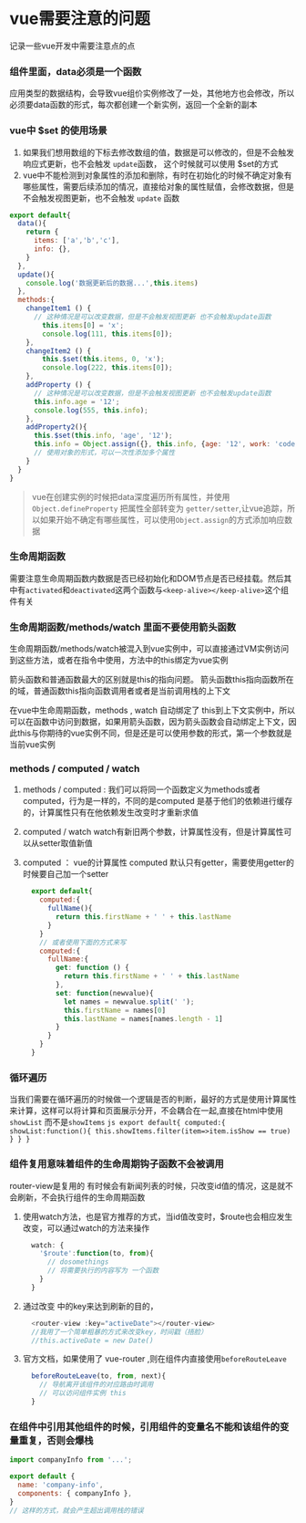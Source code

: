 # vue需要注意的问题
记录一些vue开发中需要注意点的点

### 组件里面，data必须是一个函数
应用类型的数据结构，会导致vue组价实例修改了一处，其他地方也会修改，所以必须要data函数的形式，每次都创建一个新实例，返回一个全新的副本


### vue中 $set 的使用场景
1. 如果我们想用数组的下标去修改数组的值，数据是可以修改的，但是不会触发响应式更新，也不会触发 `update`函数， 这个时候就可以使用 $set的方式
2. vue中不能检测到对象属性的添加和删除，有时在初始化的时候不确定对象有哪些属性，需要后续添加的情况，直接给对象的属性赋值，会修改数据，但是不会触发视图更新，也不会触发 `update` 函数

```js
export default{
  data(){
    return {
      items: ['a','b','c'],
      info: {},
    }
  },
  update(){
    console.log('数据更新后的数据...',this.items)
  },
  methods:{
    changeItem1 () {
      // 这种情况是可以改变数据，但是不会触发视图更新 也不会触发update函数
        this.items[0] = 'x';
        console.log(111, this.items[0]);
    },
    changeItem2 () {
        this.$set(this.items, 0, 'x');
        console.log(222, this.items[0]);
    },
    addProperty () {
      // 这种情况是可以改变数据，但是不会触发视图更新 也不会触发update函数
      this.info.age = '12';
      console.log(555, this.info);
    },
    addProperty2(){
      this.$set(this.info, 'age', '12');
      this.info = Object.assign({}, this.info, {age: '12', work: 'code'});
      // 使用对象的形式，可以一次性添加多个属性
    }
  }
}
```

> vue在创建实例的时候把data深度遍历所有属性，并使用 `Object.defineProperty` 把属性全部转变为 `getter/setter`,让vue追踪，所以如果开始不确定有哪些属性，可以使用`Object.assign`的方式添加响应数据


### 生命周期函数
需要注意生命周期函数内数据是否已经初始化和DOM节点是否已经挂载。然后其中有`activated`和`deactivated`这两个函数与`<keep-alive></keep-alive>`这个组件有关

### 生命周期函数/methods/watch 里面不要使用箭头函数
生命周期函数/methods/watch被混入到vue实例中，可以直接通过VM实例访问到这些方法，或者在指令中使用，方法中的this绑定为vue实例

箭头函数和普通函数最大的区别就是this的指向问题。 箭头函数this指向函数所在的域，普通函数this指向函数调用者或者是当前调用栈的上下文

在vue中生命周期函数，methods , watch 自动绑定了 this到上下文实例中，所以可以在函数中访问到数据，如果用箭头函数，因为箭头函数会自动绑定上下文，因此this与你期待的vue实例不同，但是还是可以使用参数的形式，第一个参数就是当前vue实例

### methods / computed / watch

1. methods / computed  :  我们可以将同一个函数定义为methods或者computed，行为是一样的，不同的是computed 是基于他们的依赖进行缓存的，计算属性只有在他依赖发生改变时才重新求值
2. computed /  watch   watch有新旧两个参数，计算属性没有，但是计算属性可以从setter取值新值
3. computed ： vue的计算属性 computed 默认只有getter，需要使用getter的时候要自己加一个setter

    ```js
      export default{
        computed:{
          fullName(){
            return this.firstName + ' ' + this.lastName
          }
        }
        // 或者使用下面的方式来写
        computed:{
          fullName:{
            get: function () {
              return this.firstName + ' ' + this.lastName
            },
            set: function(newvalue){
              let names = newvalue.split(' ');
              this.firstName = names[0]
              this.lastName = names[names.length - 1]
            }
          }
        }
      }
    ```


### 循环遍历
当我们需要在循环遍历的时候做一个逻辑是否的判断，最好的方式是使用计算属性来计算，这样可以将计算和页面展示分开，不会耦合在一起,直接在html中使用 `showList` 而不是`showItems`
    ```js
    export default{
        computed:{
          showList:function(){
            this.showItems.filter(item=>item.isShow == true)
          }
        }
    }
    ```

### 组件复用意味着组件的生命周期钩子函数不会被调用
router-view是复用的 有时候会有新闻列表的时候，只改变id值的情况，这是就不会刷新，不会执行组件的生命周期函数

1. 使用watch方法，也是官方推荐的方式，当id值改变时，$route也会相应发生改变，可以通过watch的方法来操作
    ```js
      watch: {
        '$route':function(to, from){
          // dosomethings
          // 将需要执行的内容写为 一个函数
        }
      }
    ```
2. 通过改变 <router-view>中的key来达到刷新的目的，
    ```js
      <router-view :key="activeDate"></router-view>
      //我用了一个简单粗暴的方式来改变key，时间戳（捂脸）
      //this.activeDate = new Date()
    ```
3. 官方文档，如果使用了 vue-router ,则在组件内直接使用`beforeRouteLeave`
    ```js
      beforeRouteLeave(to, from, next){
        // 导航离开该组件的对应路由时调用
        // 可以访问组件实例 this
      }
    ```


### 在组件中引用其他组件的时候，引用组件的变量名不能和该组件的变量重复，否则会爆栈
```js
import companyInfo from '...';

export default {
  name: 'company-info',
  components: { companyInfo },
}
// 这样的方式，就会产生超出调用栈的错误
```